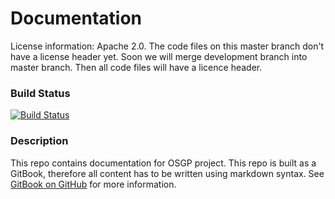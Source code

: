 # Documentation

License information: Apache 2.0. The code files on this master branch don't have a license header yet. Soon we will merge development branch into master branch. Then all code files will have a licence header.

### Build Status

[![Build Status](http://54.77.62.182/job/OSGP_Documentation_development/badge/icon?style=plastic)](http://54.77.62.182/job/OSGP_Documentation_development)

### Description

This repo contains documentation for OSGP project. This repo is built as a GitBook, therefore all content has to be written using markdown syntax. See [GitBook on GitHub](https://github.com/GitbookIO/gitbook) for more information.
